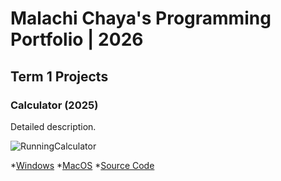 # Malachi Chaya's Programming Portfolio | 2026

## Term 1 Projects

### Calculator (2025)

Detailed description.

![RunningCalculator]()

*[Windows]()
*[MacOS]()
*[Source Code]()
